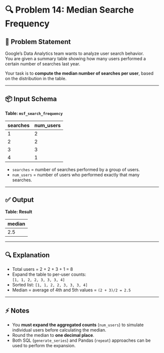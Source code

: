 # 🔍 Problem 14: Median Searche Frequency

## 📝 Problem Statement
Google’s Data Analytics team wants to analyze user search behavior.  
You are given a summary table showing how many users performed a certain number of searches last year.  

Your task is to **compute the median number of searches per user**, based on the distribution in the table.

---

## 📦 Input Schema
**Table: `msf_search_frequency`**

| searches | num_users |
|----------|-----------|
| 1        | 2         |
| 2        | 2         |
| 3        | 3         |
| 4        | 1         |

- `searches` = number of searches performed by a group of users.  
- `num_users` = number of users who performed exactly that many searches.

---

## ✅ Output
**Table: Result**

| median |
|--------|
| 2.5    |

---

## 🔍 Explanation
- Total users = 2 + 2 + 3 + 1 = 8  
- Expand the table to per-user counts:  
  `[1, 1, 2, 2, 3, 3, 3, 4]`  
- Sorted list: `[1, 1, 2, 2, 3, 3, 3, 4]`  
- Median = average of 4th and 5th values = `(2 + 3)/2 = 2.5`

---

## ⚡ Notes
- You **must expand the aggregated counts** (`num_users`) to simulate individual users before calculating the median.  
- Round the median to **one decimal place**.  
- Both SQL (`generate_series`) and Pandas (`repeat`) approaches can be used to perform the expansion.
